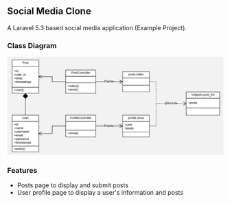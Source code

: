 ## Social Media Clone

A Laravel 5.3 based social media application (Example Project).

### Class Diagram

![alt text](class_diagram.jpeg "https://raw.githubusercontent.com/elipettingale/social-media-clone/develop/class_diagram.jpeg")

### Features

- Posts page to display and submit posts
- User profile page to display a user's information and posts
